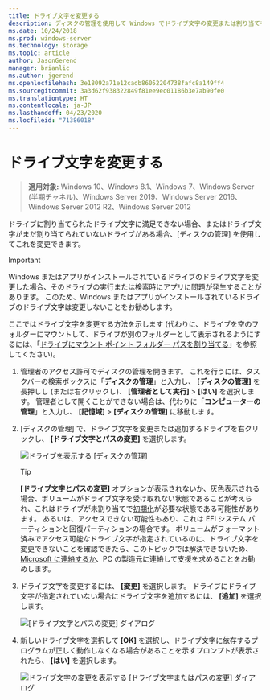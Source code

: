 ```yaml
---
title: ドライブ文字を変更する
description: ディスクの管理を使用して Windows でドライブ文字の変更または割り当てを行う方法。
ms.date: 10/24/2018
ms.prod: windows-server
ms.technology: storage
ms.topic: article
author: JasonGerend
manager: brianlic
ms.author: jgerend
ms.openlocfilehash: 3e18092a71e12cadb86052204738fafc8a149ff4
ms.sourcegitcommit: 3a3d62f938322849f81ee9ec01186b3e7ab90fe0
ms.translationtype: HT
ms.contentlocale: ja-JP
ms.lasthandoff: 04/23/2020
ms.locfileid: "71386018"
---
```

# <a name="change-a-drive-letter"></a>ドライブ文字を変更する

> **適用対象:** Windows 10、Windows 8.1、Windows 7、Windows Server (半期チャネル)、Windows Server 2019、Windows Server 2016、Windows Server 2012 R2、Windows Server 2012

ドライブに割り当てられたドライブ文字に満足できない場合、またはドライブ文字がまだ割り当てられていないドライブがある場合、[ディスクの管理] を使用してこれを変更できます。

> [!IMPORTANT]
> Windows またはアプリがインストールされているドライブのドライブ文字を変更した場合、そのドライブの実行または検索時にアプリに問題が発生することがあります。 このため、Windows またはアプリがインストールされているドライブのドライブ文字は変更しないことをお勧めします。

ここではドライブ文字を変更する方法を示します (代わりに、ドライブを空のフォルダーにマウントして、ドライブが別のフォルダーとして表示されるようにするには、「[ドライブにマウント ポイント フォルダー パスを割り当てる](assign-a-mount-point-folder-path-to-a-drive.md)」を参照してください)。

1. 管理者のアクセス許可でディスクの管理を開きます。 
    これを行うには、タスクバーの検索ボックスに「**ディスクの管理**」と入力し、 **[ディスクの管理]** を長押しし (または右クリックし)、 **[管理者として実行]**  >  **[はい]** を選択します。 管理者として開くことができない場合は、代わりに「**コンピューターの管理**」と入力し、 **[記憶域]**  >  **[ディスクの管理]** に移動します。
1. [ディスクの管理] で、ドライブ文字を変更または追加するドライブを右クリックし、 **[ドライブ文字とパスの変更]** を選択します。

    ![ドライブを表示する [ディスクの管理]](media/change-drive-letter.png)
    > [!TIP]
    > **[ドライブ文字とパスの変更]** オプションが表示されないか、灰色表示される場合、ボリュームがドライブ文字を受け取れない状態であることが考えられ、これはドライブが未割り当てで[初期化](initialize-new-disks.md)が必要な状態である可能性があります。 あるいは、アクセスできない可能性もあり、これは EFI システム パーティションと回復パーティションの場合です。 ボリュームがフォーマット済みでアクセス可能なドライブ文字が指定されているのに、ドライブ文字を変更できないことを確認できたら、このトピックでは解決できないため、[Microsoft に連絡するか](https://support.microsoft.com/contactus/)、PC の製造元に連絡して支援を求めることをお勧めします。

1. ドライブ文字を変更するには、 **[変更]** を選択します。 ドライブにドライブ文字が指定されていない場合にドライブ文字を追加するには、 **[追加]** を選択します。

    ![[ドライブ文字とパスの変更] ダイアログ](media/change-drive-letter2.png)
1. 新しいドライブ文字を選択して **[OK]** を選択し、ドライブ文字に依存するプログラムが正しく動作しなくなる場合があることを示すプロンプトが表示されたら、 **[はい]** を選択します。

    ![ドライブ文字の変更を表示する [ドライブ文字またはパスの変更] ダイアログ](media/change-drive-letter3.png)